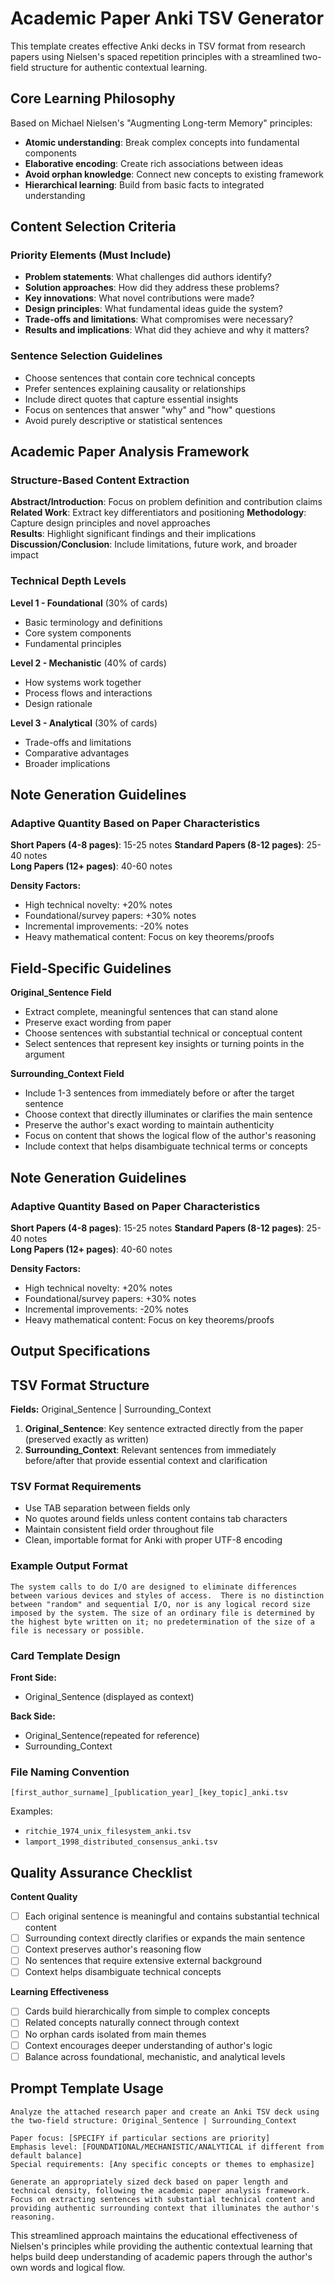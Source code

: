 # Academic Paper Anki TSV Generator

This template creates effective Anki decks in TSV format from research papers using Nielsen's spaced repetition principles with a streamlined two-field structure for authentic contextual learning.

## Core Learning Philosophy

Based on Michael Nielsen's "Augmenting Long-term Memory" principles:
- **Atomic understanding**: Break complex concepts into fundamental components
- **Elaborative encoding**: Create rich associations between ideas
- **Avoid orphan knowledge**: Connect new concepts to existing framework
- **Hierarchical learning**: Build from basic facts to integrated understanding

## Content Selection Criteria

### Priority Elements (Must Include)
- **Problem statements**: What challenges did authors identify?
- **Solution approaches**: How did they address these problems?
- **Key innovations**: What novel contributions were made?
- **Design principles**: What fundamental ideas guide the system?
- **Trade-offs and limitations**: What compromises were necessary?
- **Results and implications**: What did they achieve and why it matters?

### Sentence Selection Guidelines
- Choose sentences that contain core technical concepts
- Prefer sentences explaining causality or relationships
- Include direct quotes that capture essential insights
- Focus on sentences that answer "why" and "how" questions
- Avoid purely descriptive or statistical sentences

## Academic Paper Analysis Framework

### Structure-Based Content Extraction

**Abstract/Introduction**: Focus on problem definition and contribution claims
**Related Work**: Extract key differentiators and positioning
**Methodology**: Capture design principles and novel approaches  
**Results**: Highlight significant findings and their implications
**Discussion/Conclusion**: Include limitations, future work, and broader impact

### Technical Depth Levels

**Level 1 - Foundational** (30% of cards)
- Basic terminology and definitions
- Core system components
- Fundamental principles

**Level 2 - Mechanistic** (40% of cards)  
- How systems work together
- Process flows and interactions
- Design rationale

**Level 3 - Analytical** (30% of cards)
- Trade-offs and limitations
- Comparative advantages
- Broader implications

## Note Generation Guidelines

### Adaptive Quantity Based on Paper Characteristics

**Short Papers (4-8 pages)**: 15-25 notes
**Standard Papers (8-12 pages)**: 25-40 notes  
**Long Papers (12+ pages)**: 40-60 notes

**Density Factors:**
- High technical novelty: +20% notes
- Foundational/survey papers: +30% notes
- Incremental improvements: -20% notes
- Heavy mathematical content: Focus on key theorems/proofs


## Field-Specific Guidelines

**Original_Sentence Field**
- Extract complete, meaningful sentences that can stand alone
- Preserve exact wording from paper
- Choose sentences with substantial technical or conceptual content
- Select sentences that represent key insights or turning points in the argument

**Surrounding_Context Field**  
- Include 1-3 sentences from immediately before or after the target sentence
- Choose context that directly illuminates or clarifies the main sentence
- Preserve the author's exact wording to maintain authenticity
- Focus on content that shows the logical flow of the author's reasoning
- Include context that helps disambiguate technical terms or concepts

## Note Generation Guidelines

### Adaptive Quantity Based on Paper Characteristics

**Short Papers (4-8 pages)**: 15-25 notes
**Standard Papers (8-12 pages)**: 25-40 notes  
**Long Papers (12+ pages)**: 40-60 notes

**Density Factors:**
- High technical novelty: +20% notes
- Foundational/survey papers: +30% notes
- Incremental improvements: -20% notes
- Heavy mathematical content: Focus on key theorems/proofs

## Output Specifications

## TSV Format Structure

**Fields:** Original_Sentence | Surrounding_Context

1. **Original_Sentence**: Key sentence extracted directly from the paper (preserved exactly as written)
2. **Surrounding_Context**: Relevant sentences from immediately before/after that provide essential context and clarification

### TSV Format Requirements
- Use TAB separation between fields only
- No quotes around fields unless content contains tab characters
- Maintain consistent field order throughout file
- Clean, importable format for Anki with proper UTF-8 encoding

### Example Output Format

```
The system calls to do I/O are designed to eliminate differences between various devices and styles of access.	There is no distinction between "random" and sequential I/O, nor is any logical record size imposed by the system. The size of an ordinary file is determined by the highest byte written on it; no predetermination of the size of a file is necessary or possible.
```

### Card Template Design

**Front Side:**
- Original_Sentence (displayed as context)

**Back Side:**
- Original_Sentence(repeated for reference)
- Surrounding_Context


### File Naming Convention
`[first_author_surname]_[publication_year]_[key_topic]_anki.tsv`

Examples:
- `ritchie_1974_unix_filesystem_anki.tsv`
- `lamport_1998_distributed_consensus_anki.tsv`

## Quality Assurance Checklist

**Content Quality**
- [ ] Each original sentence is meaningful and contains substantial technical content
- [ ] Surrounding context directly clarifies or expands the main sentence
- [ ] Context preserves author's reasoning flow
- [ ] No sentences that require extensive external background
- [ ] Context helps disambiguate technical concepts

**Learning Effectiveness**
- [ ] Cards build hierarchically from simple to complex concepts
- [ ] Related concepts naturally connect through context
- [ ] No orphan cards isolated from main themes
- [ ] Context encourages deeper understanding of author's logic
- [ ] Balance across foundational, mechanistic, and analytical levels

## Prompt Template Usage

```
Analyze the attached research paper and create an Anki TSV deck using the two-field structure: Original_Sentence | Surrounding_Context

Paper focus: [SPECIFY if particular sections are priority]
Emphasis level: [FOUNDATIONAL/MECHANISTIC/ANALYTICAL if different from default balance]
Special requirements: [Any specific concepts or themes to emphasize]

Generate an appropriately sized deck based on paper length and technical density, following the academic paper analysis framework. Focus on extracting sentences with substantial technical content and providing authentic surrounding context that illuminates the author's reasoning.
```

This streamlined approach maintains the educational effectiveness of Nielsen's principles while providing the authentic contextual learning that helps build deep understanding of academic papers through the author's own words and logical flow.